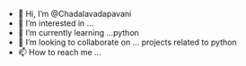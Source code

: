 - 👋 Hi, I’m @Chadalavadapavani
- 👀 I’m interested in ...
- 🌱 I’m currently learning ...python
- 💞️ I’m looking to collaborate on ... projects related to python
- 📫 How to reach me ...

<!---
Chadalavadapavani/Chadalavadapavani is a ✨ special ✨ repository because its `README.md` (this file) appears on your GitHub profile.
You can click the Preview link to take a look at your changes.
--->

